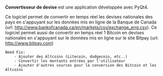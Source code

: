 **Convertisseur de devise** est une application développée avec PyQt4.

Ce logiciel permet de convertir en temps réel les devises nationales des pays en s'appuyant sur les données
mis en ligne de la Banque de Canada (url: http://www.bankofcanada.ca/en/markets/csv/exchange_eng.csv).
Ce logiciel permet aussi de convertir en temps réel 1 Bitcoin en devises nationales en s'appuyant sur le données
mis en ligne sur le site Bitpay (url: http://www.bitpay.com)

	Need Fix: 
	    - Ajouter des Altcoins (Litecoin, dodgecoin, etc..)
	    - Convertir les montants entrées par l'utilisateur
	    - Ajouter d'autres sources pour la conversion des Bitcoin et les Altcoins